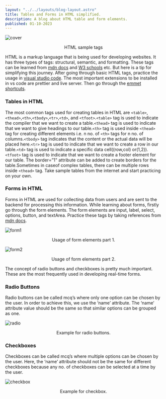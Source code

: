 ```yaml
---
layout: "../../layouts/blog-layout.astro"
title: Tables and Forms in HTML simplified.
description: A blog about HTML table and form elements.
published: 01-10-2023
---
```


<img src="/images/post1/cover.webp" alt="cover"/>

<p class="-mt-6 font-bold text-sm" align="center">HTML sample tags</p>

HTML is a markup language that is being used for developing websites. It has three types of tags: structural, semantic, and formatting. These tags can be learned from [mdn docs](https://developer.mozilla.org/en-US/docs/Web/HTML) and [W3 schools](https://www.w3schools.com/html/) etc. But here is a tip for simplifying this journey. After going through basic HTML tags, practice the usage in [visual studio code](https://code.visualstudio.com/download). The most important extensions to be installed in vs code are prettier and live server. Then go through the [emmet shortcuts](https://docs.emmet.io/abbreviations/).

### Tables in HTML

The most common tags used for creating tables in HTML are `<table>`,`<thead>`,`<th>`,`<tbody>`,`<tr>`,`<td>`, and `<tfoot>`.`<table>` tag is used to indicate the compiler that we want to create a table.`<thead>` tag is used to indicate that we want to give headings to our table.`<th>` tag is used inside `<thead>` tag for creating different elements i.e. n no. of `<th>` tags for n no. of columns.`<tbody>` tag indicates that the content or the actual data will be placed here.`<tr>` tag is used to indicate that we want to create a row in our table.`<td>` tag is used to indicate a specific data cell((row,col) or(1,2)). `<tfoot>` tag is used to indicate that we want to create a footer element for our table. The border=”1" attribute can be added to create borders for the table.Sometimes in caseof complex tables, there can be multiple rows inside `<thead>` tag. Take sample tables from the internet and start practicing on your own.

### Forms in HTML

Forms in HTML are used for collecting data from users and are sent to the backend for processing this information. While learning about forms, firstly go through the form elements. The form elements are input, label, select, options, button, and textArea. Practice these tags by taking references from [mdn docs](https://developer.mozilla.org/en-US/docs/Web/HTML/Element/form).

<img src="/images/post1/form1.webp" alt="form1" />

<p class="-mt-6 font-bold text-sm" align="center">Usage of form elements part 1.</p>

<img src="/images/post1/form2.webp" alt="form2" />

<p class="-mt-6 font-bold text-sm" align="center">Usage of form elements part 2.</p>

The concept of radio buttons and checkboxes is pretty much important. These are the most frequently used in developing real-time forms.

### Radio Buttons

Radio buttons can be called mcq’s where only one option can be chosen by the user. In order to achieve this, we use the ‘name’ attribute. The ‘name’ attribute value should be the same so that similar options can be grouped as one.

<img src="/images/post1/radio.webp" alt="radio" />

<p class="-mt-6 font-bold text-sm" align="center">Example for radio buttons.</p>

### Checkboxes

Checkboxes can be called mcq’s where multiple options can be chosen by the user. Here, the ‘name’ attribute should not be the same for different checkboxes because any no. of checkboxes can be selected at a time by the user.

<img src="/images/post1/checkbox.webp" alt="checkbox" />

<p class="-mt-6 font-bold text-sm" align="center">Example for checkbox.</p>
